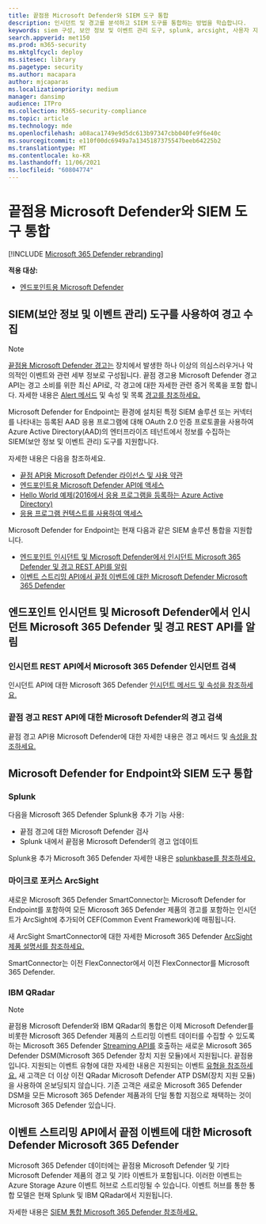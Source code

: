```yaml
---
title: 끝점용 Microsoft Defender와 SIEM 도구 통합
description: 인시던트 및 경고를 분석하고 SIEM 도구를 통합하는 방법을 학습합니다.
keywords: siem 구성, 보안 정보 및 이벤트 관리 도구, splunk, arcsight, 사용자 지정 표시기, rest api, 경고 정의, 손상 표시기
search.appverid: met150
ms.prod: m365-security
ms.mktglfcycl: deploy
ms.sitesec: library
ms.pagetype: security
ms.author: macapara
author: mjcaparas
ms.localizationpriority: medium
manager: dansimp
audience: ITPro
ms.collection: M365-security-compliance
ms.topic: article
ms.technology: mde
ms.openlocfilehash: a08aca1749e9d5dc613b97347cbb040fe9f6e40c
ms.sourcegitcommit: e110f00dc6949a7a1345187375547beeb64225b2
ms.translationtype: MT
ms.contentlocale: ko-KR
ms.lasthandoff: 11/06/2021
ms.locfileid: "60804774"
---
```

# <a name="integrate-your-siem-tools-with-microsoft-defender-for-endpoint"></a>끝점용 Microsoft Defender와 SIEM 도구 통합

[!INCLUDE [Microsoft 365 Defender rebranding](../../includes/microsoft-defender.md)]

**적용 대상:**
- [엔드포인트용 Microsoft Defender](https://go.microsoft.com/fwlink/p/?linkid=2154037)


## <a name="ingest-alerts-using-security-information-and-events-management-siem-tools"></a>SIEM(보안 정보 및 이벤트 관리) 도구를 사용하여 경고 수집

> [!NOTE]
>
> [끝점용 Microsoft Defender 경고는](alerts.md) 장치에서 발생한 하나 이상의 의심스러우거나 악의적인 이벤트와 관련 세부 정보로 구성됩니다. 끝점 경고용 Microsoft Defender 경고 API는 경고 소비를 위한 최신 API로, 각 경고에 대한 자세한 관련 증거 목록을 포함 합니다. 자세한 내용은 [Alert 메서드](alerts.md) 및 속성 및 목록 [경고를 참조하세요.](get-alerts.md)

Microsoft Defender for Endpoint는 환경에 설치된 특정 SIEM 솔루션 또는 커넥터를 나타내는 등록된 AAD 응용 프로그램에 대해 OAuth 2.0 인증 프로토콜을 사용하여 Azure Active Directory(AAD)의 엔터프라이즈 테넌트에서 정보를 수집하는 SIEM(보안 정보 및 이벤트 관리) 도구를 지원합니다. 

자세한 내용은 다음을 참조하세요.

- [끝점 API용 Microsoft Defender 라이선스 및 사용 약관](api-terms-of-use.md) 
- [엔드포인트용 Microsoft Defender API에 액세스](apis-intro.md) 
- [Hello World 예제(2016에서 응용 프로그램을 등록하는 Azure Active Directory)](api-hello-world.md)
- [응용 프로그램 컨텍스트를 사용하여 액세스](exposed-apis-create-app-webapp.md)


Microsoft Defender for Endpoint는 현재 다음과 같은 SIEM 솔루션 통합을 지원합니다. 

- [엔드포인트 인시던트 및 Microsoft Defender에서 인시던트 Microsoft 365 Defender 및 경고 REST API를 알림](#ingesting-incidents-and-alerts-from-the-microsoft-365-defender-and-microsoft-defender-for-endpoint-incidents-and-alerts-rest-apis)
- [이벤트 스트리밍 API에서 끝점 이벤트에 대한 Microsoft Defender Microsoft 365 Defender](#ingesting-microsoft-defender-for-endpoint-events-from-the-microsoft-365-defender-event-streaming-api)

## <a name="ingesting-incidents-and-alerts-from-the-microsoft-365-defender-and-microsoft-defender-for-endpoint-incidents-and-alerts-rest-apis"></a>엔드포인트 인시던트 및 Microsoft Defender에서 인시던트 Microsoft 365 Defender 및 경고 REST API를 알림

### <a name="ingesting-incidents-from-the-microsoft-365-defender-incidents-rest-api"></a>인시던트 REST API에서 Microsoft 365 Defender 인시던트 검색

인시던트 API에 대한 Microsoft 365 Defender [인시던트 메서드 및 속성을 참조하세요.](../defender/api-incident.md)

### <a name="ingesting-alerts-from-the-microsoft-defender-for-endpoint-alerts-rest-api"></a>끝점 경고 REST API에 대한 Microsoft Defender의 경고 검색

끝점 경고 API용 Microsoft Defender에 대한 자세한 내용은 경고 메서드 및 [속성을 참조하세요.](alerts.md)

## <a name="siem-tool-integration-with-microsoft-defender-for-endpoint"></a>Microsoft Defender for Endpoint와 SIEM 도구 통합

### <a name="splunk"></a>Splunk

다음을 Microsoft 365 Defender Splunk용 추가 기능 사용: 

- 끝점 경고에 대한 Microsoft Defender 검사 
- Splunk 내에서 끝점용 Microsoft Defender의 경고 업데이트 

Splunk용 추가 Microsoft 365 Defender 자세한 내용은 [splunkbase를 참조하세요.](https://splunkbase.splunk.com/app/4959/)

### <a name="micro-focus-arcsight"></a>마이크로 포커스 ArcSight

새로운 Microsoft 365 Defender SmartConnector는 Microsoft Defender for Endpoint를 포함하여 모든 Microsoft 365 Defender 제품의 경고를 포함하는 인시던트가 ArcSight에 추가되어 CEF(Common Event Framework)에 매핑됩니다. 

새 ArcSight SmartConnector에 대한 자세한 Microsoft 365 Defender [ArcSight 제품 설명서를 참조하세요.](https://community.microfocus.com/cyberres/productdocs/w/connector-documentation/39246/smartconnector-for-microsoft-365-defender)

SmartConnector는 이전 FlexConnector에서 이전 FlexConnector를 Microsoft 365 Defender.
  
### <a name="ibm-qradar"></a>IBM QRadar

>[!NOTE]
>
>끝점용 Microsoft Defender와 IBM QRadar의 통합은 이제 Microsoft Defender를 비롯한 Microsoft 365 Defender 제품의 스트리밍 이벤트 데이터를 수집할 수 있도록 하는 Microsoft 365 Defender [Streaming API를](../defender/streaming-api.md) 호출하는 새로운 Microsoft 365 Defender DSM(Microsoft 365 Defender 장치 지원 모듈)에서 지원됩니다. 끝점용입니다. 지원되는 이벤트 유형에 대한 자세한 내용은 지원되는 이벤트 [유형을 참조하세요.](../defender/supported-event-types.md)
새 고객은 더 이상 이전 QRadar Microsoft Defender ATP DSM(장치 지원 모듈)을 사용하여 온보딩되지 않습니다. 기존 고객은 새로운 Microsoft 365 Defender DSM을 모든 Microsoft 365 Defender 제품과의 단일 통합 지점으로 채택하는 것이 Microsoft 365 Defender 있습니다.

## <a name="ingesting-microsoft-defender-for-endpoint-events-from-the-microsoft-365-defender-event-streaming-api"></a>이벤트 스트리밍 API에서 끝점 이벤트에 대한 Microsoft Defender Microsoft 365 Defender

Microsoft 365 Defender 데이터에는 끝점용 Microsoft Defender 및 기타 Microsoft Defender 제품의 경고 및 기타 이벤트가 포함됩니다. 이러한 이벤트는 Azure Storage Azure 이벤트 허브로 스트리밍될 수 있습니다. 이벤트 허브를 통한 통합 모델은 현재 Splunk 및 IBM QRadar에서 지원됩니다.

자세한 내용은 [SIEM 통합 Microsoft 365 Defender 참조하세요.](../defender/configure-siem-defender.md)
